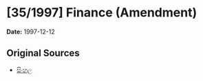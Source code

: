# [35/1997] Finance (Amendment)

**Date:** 1997-12-12

## Original Sources

- [සිංහල](https://documents.gov.lk/view/acts/1997/12/35-1997_S.pdf)
